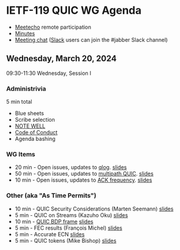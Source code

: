# IETF-119 QUIC WG Agenda

* [Meetecho](https://meetings.conf.meetecho.com/ietf119/?group=quic) remote participation
* [Minutes](https://codimd.ietf.org/notes-ietf-119-quic)
* [Meeting chat](xmpp:quic@jabber.ietf.org?join) ([Slack](https://quicdev.slack.com/) users can join the #jabber Slack channel)

## Wednesday, March 20, 2024

09:30-11:30 Wednesday, Session I

### Administrivia

5 min total

* Blue sheets
* Scribe selection
* [NOTE WELL](https://www.ietf.org/about/note-well.html)
* [Code of Conduct](https://www.rfc-editor.org/rfc/rfc7154.html)
* Agenda bashing

### WG Items
* 20 min - Open issues, updates to [qlog](https://datatracker.ietf.org/doc/html/draft-ietf-quic-qlog-main-schema). [slides](https://github.com/quicwg/wg-materials/blob/main/ietf119/qlog.pdf)
* 50 min - Open issues, updates to [multipath QUIC](https://datatracker.ietf.org/doc/html/draft-ietf-quic-multipath). [slides](https://github.com/quicwg/wg-materials/blob/main/ietf119/multipath.pdf)
* 10 min - Open issues, updates to [ACK frequency](https://datatracker.ietf.org/doc/html/draft-ietf-quic-ack-frequency). [slides](https://github.com/quicwg/wg-materials/blob/main/ietf119/ack-frequency.pdf)

### Other (aka "As Time Permits")
* 10 min - QUIC Security Considerations (Marten Seemann) [slides](https://github.com/quicwg/wg-materials/blob/main/ietf119/honeybadger-and-his-friend-the-mongoose.pdf)
* 5 min - QUIC on Streams (Kazuho Oku) [slides](https://github.com/quicwg/wg-materials/blob/main/ietf119/quic-on-streams.pdf)
* 10 min - [QUIC BDP frame](https://datatracker.ietf.org/doc/draft-kuhn-quic-bdpframe-extension/) [slides](https://github.com/quicwg/wg-materials/blob/main/ietf119/bdf-frame.pdf)
* 5 min - FEC results (François Michel) [slides](https://github.com/quicwg/wg-materials/blob/main/ietf119/michel-fec.pdf)
* 5 min - Accurate ECN [slides](https://github.com/quicwg/wg-materials/blob/main/ietf119/accurate-ecn-acknowledgments.pdf)
* 5 min - QUIC tokens (Mike Bishop) [slides](https://github.com/quicwg/wg-materials/blob/main/ietf119/quic_token_confusion.pdf)
